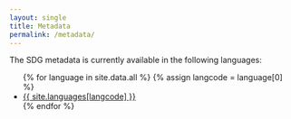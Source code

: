 ```yaml
---
layout: single
title: Metadata
permalink: /metadata/
---
```

The SDG metadata is currently available in the following languages:

<ul>
  {% for language in site.data.all %}
  {% assign langcode = language[0] %}
  <li>
    <a class="btn btn--info" href="{{ site.baseurl }}/metadata/{{ langcode }}">{{ site.languages[langcode] }}</a>
  </li>
  {% endfor %}
</ul>
